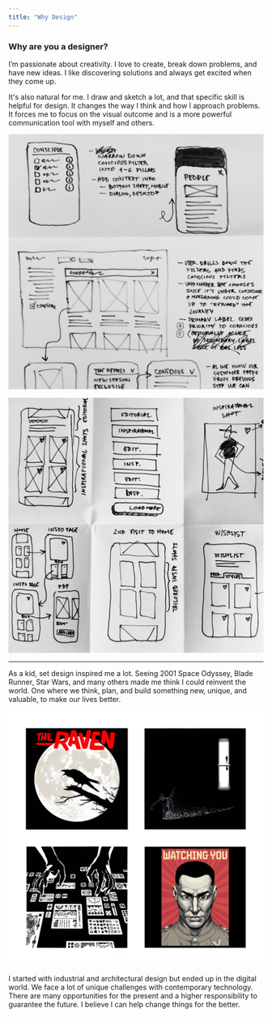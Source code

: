 ```yaml
---
title: "Why Design"
---
```

### Why are you a designer?

I’m passionate about creativity. I love to create, break down problems, and have new ideas. I like discovering solutions and always get excited when they come up.

It's also natural for me. I draw and sketch a lot, and that specific skill is helpful for design. It changes the way I think and how I approach problems. It forces me to focus on the visual outcome and is a more powerful communication tool with myself and others.

![Sketches on paper of a digital app rendered on the phone and desktop screen, with side annotations.](../../assets/sketching.png "My process feeds on initial, messy sketches to help the thought process and spark ideas.")

![Sketches on paper of 6 interface details of a digital app for inspirational fashion shots with side annotations.](../../assets/sketching-2.png "Most sketches work well to present ideas to the team and develop new solutions.")

---

As a kid, set design inspired me a lot. Seeing 2001 Space Odyssey, Blade Runner, Star Wars, and many others made me think I could reinvent the world. One where we think, plan, and build something new, unique, and valuable, to make our lives better.

![A selection of 4 illustrations that look like a book cover or movie poster: a raven before the moon; a man in escape on a dark room filled with water; a pair of hands manipulating a futuristic dashboard; and a portrait of an intimidating man with the title 'Watching You.'](../../assets/inspired-artworks.png "I let my imagination run wild and create new stories inspired by others.")

I started with industrial and architectural design but ended up in the digital world. We face a lot of unique challenges with contemporary technology. There are many opportunities for the present and a higher responsibility to guarantee the future. I believe I can help change things for the better.